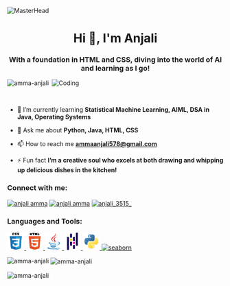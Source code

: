 ![MasterHead](https://user-images.githubusercontent.com/90236635/232446433-d5540fa2-fe28-4bb8-b929-cdb51fe61336.gif)
<h1 align="center">Hi 👋, I'm Anjali</h1>
<h3 align="center">With a foundation in HTML and CSS, diving into the world of AI and learning as I go!</h3>
<img align = "right" alt="Coding" width="400" src= "https://miro.medium.com/v2/resize:fit:1400/0*yBvA5CnEX3Sd4aod.gif">

<p align="left"> <img src="https://komarev.com/ghpvc/?username=amma-anjali&label=Profile%20views&color=0e75b6&style=flat" alt="amma-anjali" /> </p>

<p align="left"> <a href="https://twitter.com/" target="blank"><img src="https://img.shields.io/twitter/follow/?logo=twitter&style=for-the-badge" alt="" /></a> </p>

- 🌱 I’m currently learning **Statistical Machine Learning, AIML, DSA in Java, Operating Systems**

- 💬 Ask me about **Python, Java, HTML, CSS**

- 📫 How to reach me **ammaanjali578@gmail.com**

- ⚡ Fun fact **I’m a creative soul who excels at both drawing and whipping up delicious dishes in the kitchen!**

<h3 align="left">Connect with me:</h3>
<p align="left">
<a href="https://linkedin.com/in/anjali amma" target="blank"><img align="center" src="https://raw.githubusercontent.com/rahuldkjain/github-profile-readme-generator/master/src/images/icons/Social/linked-in-alt.svg" alt="anjali amma" height="30" width="40" /></a>
<a href="https://fb.com/anjali amma" target="blank"><img align="center" src="https://raw.githubusercontent.com/rahuldkjain/github-profile-readme-generator/master/src/images/icons/Social/facebook.svg" alt="anjali amma" height="30" width="40" /></a>
<a href="https://instagram.com/anjali_3515_" target="blank"><img align="center" src="https://raw.githubusercontent.com/rahuldkjain/github-profile-readme-generator/master/src/images/icons/Social/instagram.svg" alt="anjali_3515_" height="30" width="40" /></a>
</p>

<h3 align="left">Languages and Tools:</h3>
<p align="left"> <a href="https://www.w3schools.com/css/" target="_blank" rel="noreferrer"> <img src="https://raw.githubusercontent.com/devicons/devicon/master/icons/css3/css3-original-wordmark.svg" alt="css3" width="40" height="40"/> </a> <a href="https://www.w3.org/html/" target="_blank" rel="noreferrer"> <img src="https://raw.githubusercontent.com/devicons/devicon/master/icons/html5/html5-original-wordmark.svg" alt="html5" width="40" height="40"/> </a> <a href="https://www.java.com" target="_blank" rel="noreferrer"> <img src="https://raw.githubusercontent.com/devicons/devicon/master/icons/java/java-original.svg" alt="java" width="40" height="40"/> </a> <a href="https://pandas.pydata.org/" target="_blank" rel="noreferrer"> <img src="https://raw.githubusercontent.com/devicons/devicon/2ae2a900d2f041da66e950e4d48052658d850630/icons/pandas/pandas-original.svg" alt="pandas" width="40" height="40"/> </a> <a href="https://www.python.org" target="_blank" rel="noreferrer"> <img src="https://raw.githubusercontent.com/devicons/devicon/master/icons/python/python-original.svg" alt="python" width="40" height="40"/> </a> <a href="https://seaborn.pydata.org/" target="_blank" rel="noreferrer"> <img src="https://seaborn.pydata.org/_images/logo-mark-lightbg.svg" alt="seaborn" width="40" height="40"/> </a> </p>

<p><img align="left" src="https://github-readme-stats.vercel.app/api/top-langs?username=amma-anjali&show_icons=true&locale=en&layout=compact" alt="amma-anjali" /></p>

<p>&nbsp;<img align="center" src="https://github-readme-stats.vercel.app/api?username=amma-anjali&show_icons=true&locale=en" alt="amma-anjali" /></p>

<p><img align="center" src="https://github-readme-streak-stats.herokuapp.com/?user=amma-anjali&" alt="amma-anjali" /></p>
